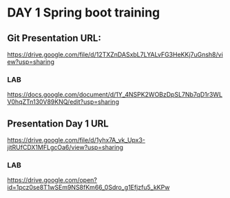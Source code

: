 # DAY 1 Spring boot training

## Git Presentation URL: 

https://drive.google.com/file/d/12TXZnDASxbL7LYALvFG3HeKKj7uGnsh8/view?usp=sharing

### LAB
https://docs.google.com/document/d/1Y_4NSPK2WOBzDpSL7Nb7qD1r3WLV0hqZTn130V89KNQ/edit?usp=sharing

## Presentation Day 1 URL
https://drive.google.com/file/d/1yhx7A_vk_Upx3-jitRUfCDX1MFLgcOa6/view?usp=sharing

### LAB
https://drive.google.com/open?id=1pcz0se8T1wSEm9NS8fKm66_0Sdro_g1Efjzfu5_kKPw


